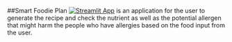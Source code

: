 ##Smart Foodie Plan [![Streamlit App](https://static.streamlit.io/badges/streamlit_badge_black_white.svg)](https://smartfoodieplan-l5jbgycsyunzbvnywbqtsx.streamlit.app/)
is an application for the user to generate the recipe and check the nutrient as well as the potential allergen that might harm the people who have allergies based on the food input from the user.
